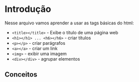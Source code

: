 # Introdução

Nesse arquivo vamos aprender a usar as tags básicas do html:

  - ```<title></title>``` - Exibe o título de uma página web
  - ```<h1></h1> ... <h6></h6>``` - criar títulos
  - ```<p></p>``` - criar parágrafos
  - ```<a></a>``` - criar um link
  - ```<img>``` - exibir uma imagem
  - ```<div></div>``` - agrupar elementos

## Conceitos

